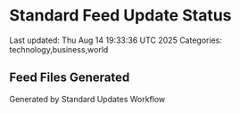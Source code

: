 # Standard Feed Update Status
Last updated: Thu Aug 14 19:33:36 UTC 2025
Categories: technology,business,world

## Feed Files Generated

Generated by Standard Updates Workflow
